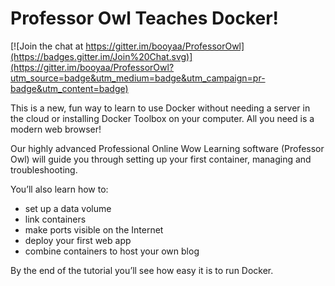 # Professor Owl Teaches Docker!

[![Join the chat at https://gitter.im/booyaa/ProfessorOwl](https://badges.gitter.im/Join%20Chat.svg)](https://gitter.im/booyaa/ProfessorOwl?utm_source=badge&utm_medium=badge&utm_campaign=pr-badge&utm_content=badge)

This is a new, fun way to learn to use Docker without needing a server in the cloud or installing Docker Toolbox on your computer. All you need is a modern web browser! 

Our highly advanced Professional Online Wow Learning software (Professor Owl) will guide you through setting up your first container, managing and troubleshooting.

You’ll also learn how to:
- set up a data volume
- link containers
- make ports visible on the Internet
- deploy your first web app
- combine containers to host your own blog

By the end of the tutorial you’ll see how easy it is to run Docker.
